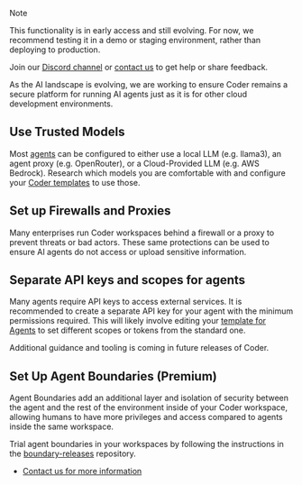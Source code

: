 > [!NOTE]
>
> This functionality is in early access and still evolving.
> For now, we recommend testing it in a demo or staging environment,
> rather than deploying to production.
>
> Join our [Discord channel](https://discord.gg/coder) or
> [contact us](https://coder.com/contact) to get help or share feedback.

As the AI landscape is evolving, we are working to ensure Coder remains a secure
platform for running AI agents just as it is for other cloud development
environments.

## Use Trusted Models

Most [agents](./agents.md) can be configured to either use a local LLM (e.g.
llama3), an agent proxy (e.g. OpenRouter), or a Cloud-Provided LLM (e.g. AWS
Bedrock). Research which models you are comfortable with and configure your
[Coder templates](./create-template.md) to use those.

## Set up Firewalls and Proxies

Many enterprises run Coder workspaces behind a firewall or a proxy to prevent
threats or bad actors. These same protections can be used to ensure AI agents do
not access or upload sensitive information.

## Separate API keys and scopes for agents

Many agents require API keys to access external services. It is recommended to
create a separate API key for your agent with the minimum permissions required.
This will likely involve editing your
[template for Agents](./create-template.md) to set different scopes or tokens
from the standard one.

Additional guidance and tooling is coming in future releases of Coder.

## Set Up Agent Boundaries (Premium)

Agent Boundaries add an additional layer and isolation of security between the
agent and the rest of the environment inside of your Coder workspace, allowing
humans to have more privileges and access compared to agents inside the same
workspace.

Trial agent boundaries in your workspaces by following the instructions in the
[boundary-releases](https://github.com/coder/boundary-releases) repository.

- [Contact us for more information](https://coder.com/contact)
